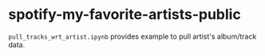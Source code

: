 # spotify-my-favorite-artists-public

`pull_tracks_wrt_artist.ipynb` provides example to pull artist's album/track data.
